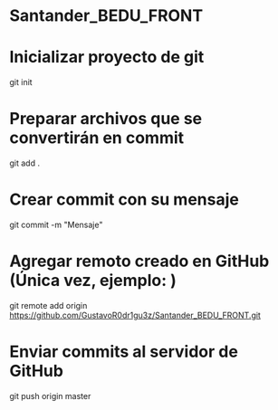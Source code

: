 # Santander_BEDU_FRONT

# Inicializar proyecto de git
git init

# Preparar archivos que se convertirán en commit
git add .

# Crear commit con su mensaje
git commit -m "Mensaje"

# Agregar remoto creado en GitHub (Única vez, ejemplo: )
git remote add origin https://github.com/GustavoR0dr1gu3z/Santander_BEDU_FRONT.git

# Enviar commits al servidor de GitHub
git push origin master
